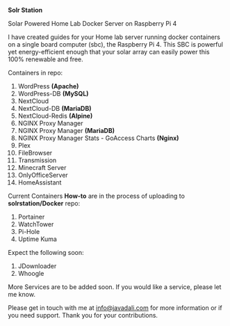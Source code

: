 **Solr Station**

Solar Powered Home Lab Docker Server on Raspberry Pi 4

I have created guides for your Home lab server running docker containers on a single board computer (sbc), the Raspberry Pi 4. This SBC is powerful yet energy-efficient enough that your solar array can easily power this 100% renewable and free. 

Containers in repo:
1.	WordPress **(Apache)**
2.	WordPress-DB **(MySQL)**
3.  NextCloud
4.	NextCloud-DB **(MariaDB)**
5.	NextCloud-Redis **(Alpine)**
6.	NGINX Proxy Manager
7.	NGINX Proxy Manager **(MariaDB)**
8.	NGINX Proxy Manager Stats - GoAccess Charts **(Nginx)**
9.	Plex
10.	FileBrowser
11.	Transmission
12.	Minecraft Server
13.	OnlyOfficeServer
14. HomeAssistant

Current Containers **How-to** are in the process of uploading to **solrstation/Docker** repo:
1.	Portainer
2.	WatchTower
3.	Pi-Hole
4.	Uptime Kuma

Expect the following soon:
1.	JDownloader
2.	Whoogle

More Services are to be added soon. If you would like a service, please let me know.

Please get in touch with me at info@javadali.com for more information or if you need support. Thank you for your contributions. 
